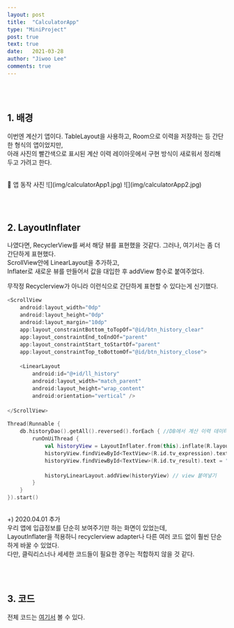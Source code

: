 ```yaml
---
layout: post
title:  "CalculatorApp"
type: "MiniProject"
post: true
text: true
date:   2021-03-28
author: "Jiwoo Lee"
comments: true
---
```


<br><br>
## 1. 배경
이번엔 계산기 앱이다. TableLayout을 사용하고, Room으로 이력을 저장하는 등 간단한 형식의 앱이었지만,<br>
아래 사진의 빨간색으로 표시된 계산 이력 레이아웃에서 구현 방식이 새로워서 정리해 두고 가려고 한다.

<br>
🔽 앱 동작 사진
![](img/calculatorApp1.jpg) ![](img/calculatorApp2.jpg)

<br><br>

## 2. LayoutInflater
나였다면, RecyclerView를 써서 해당 뷰를 표현했을 것같다. 그러나, 여기서는 좀 더 간단하게 표현했다.<br>
ScrollView안에 LinearLayout을 추가하고, <br>
Inflater로 새로운 뷰를 만들어서 값을 대입한 후 addView 함수로 붙여주었다.<br>

무작정 Recyclerview가 아니라 이런식으로 간단하게 표현할 수 있다는게 신기했다.

```kotlin
<ScrollView
    android:layout_width="0dp"
    android:layout_height="0dp"
    android:layout_margin="10dp"
    app:layout_constraintBottom_toTopOf="@id/btn_history_clear"
    app:layout_constraintEnd_toEndOf="parent"
    app:layout_constraintStart_toStartOf="parent"
    app:layout_constraintTop_toBottomOf="@id/btn_history_close">

    <LinearLayout
        android:id="@+id/ll_history"
        android:layout_width="match_parent"
        android:layout_height="wrap_content"
        android:orientation="vertical" />

</ScrollView>
```

``` kotlin
Thread(Runnable {
    db.historyDao().getAll().reversed().forEach { //DB에서 계산 이력 데이터 불러오기
        runOnUiThread {
            val historyView = LayoutInflater.from(this).inflate(R.layout.history_row, null, false)
            historyView.findViewById<TextView>(R.id.tv_expression).text = it.expression
            historyView.findViewById<TextView>(R.id.tv_result).text = " ${it.result}" //값 대입

            historyLinearLayout.addView(historyView) // view 붙여넣기
        }
    }
}).start()
```
<br>
+) 2020.04.01 추가<br>
우리 앱에 입급정보를 단순히 보여주기만 하는 화면이 있었는데,<br>
LayoutInflater을 적용하니 recyclerview adapter나 다른 여러 코드 없이 훨씬 단순하게 바꿀 수 있었다.<br>
다만, 클릭리스너나 세세한 코드들이 필요한 경우는 적합하지 않을 것 같다.

<br><br>
## 3. 코드
전체 코드는 [여기서](https://github.com/jwl-97/Android_calculatorApp) 볼 수 있다.
<br><br>
